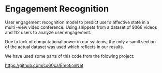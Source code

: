 # Engagement Recognition
User engagement recognition model to predict user’s affective state in a multi -view video conference. Using snippets from a dataset of 9068 videos
and 112 users to analyze user engagement.

Due to lack of computational power in our systems, the only a samll section of the actual dataset was used which reflects in our results.

We have used some parts of this code from the folowing project:

https://github.com/co60ca/EmotionNet
